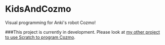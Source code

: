# KidsAndCozmo
Visual programming for Anki's robot Cozmo!

###This project is currently in development.
Please look at [my other project to use Scratch to program Cozmo](https://github.com/madfrog54321/ScratchCozmoSDK).
